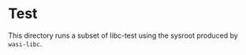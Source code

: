 # Test

This directory runs a subset of libc-test using the sysroot produced by
`wasi-libc`.

[libc-test]: https://wiki.musl-libc.org/libc-test.html
